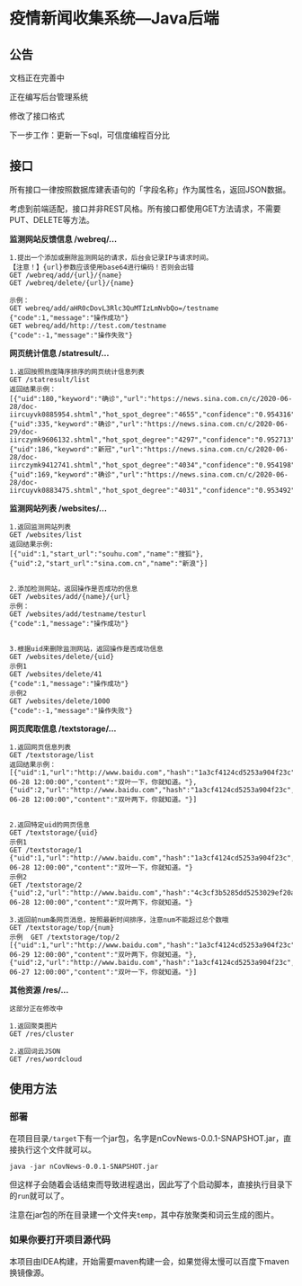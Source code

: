 # 疫情新闻收集系统—Java后端



## 公告

文档正在完善中

正在编写后台管理系统

修改了接口格式

下一步工作：更新一下sql，可信度编程百分比

## 接口

所有接口一律按照数据库建表语句的「字段名称」作为属性名，返回JSON数据。

考虑到前端适配，接口并非REST风格。所有接口都使用GET方法请求，不需要PUT、DELETE等方法。

**监测网站反馈信息 /webreq/...**

```
1.提出一个添加或删除监测网站的请求，后台会记录IP与请求时间。
【注意！】{url}参数应该使用base64进行编码！否则会出错
GET /webreq/add/{url}/{name}
GET /webreq/delete/{url}/{name}

示例： 
GET webreq/add/aHR0cDovL3Rlc3QuMTIzLmNvbQo=/testname
{"code":1,"message":"操作成功"}
GET webreq/add/http://test.com/testname
{"code":-1,"message":"操作失败"}
```



**网页统计信息 /statresult/...**

```
1.返回按照热度降序排序的网页统计信息列表
GET /statresult/list
返回结果示例：
[{"uid":180,"keyword":"确诊","url":"https://news.sina.com.cn/c/2020-06-28/doc-iircuyvk0885954.shtml","hot_spot_degree":"4655","confidence":"0.954316"},{"uid":335,"keyword":"确诊","url":"https://news.sina.com.cn/c/2020-06-29/doc-iirczymk9606132.shtml","hot_spot_degree":"4297","confidence":"0.952713"},{"uid":186,"keyword":"新冠","url":"https://news.sina.com.cn/c/2020-06-28/doc-iirczymk9412741.shtml","hot_spot_degree":"4034","confidence":"0.954198"},{"uid":169,"keyword":"确诊","url":"https://news.sina.com.cn/c/2020-06-28/doc-iircuyvk0883475.shtml","hot_spot_degree":"4031","confidence":"0.953492"}]
```

**监测网站列表 /websites/...**

```
1.返回监测网站列表
GET /websites/list
返回结果示例:
[{"uid":1,"start_url":"souhu.com","name":"搜狐"},{"uid":2,"start_url":"sina.com.cn","name":"新浪"}]


2.添加检测网站，返回操作是否成功的信息
GET /websites/add/{name}/{url}
示例：
GET /websites/add/testname/testurl
{"code":1,"message":"操作成功"}


3.根据uid来删除监测网站，返回操作是否成功信息
GET /websites/delete/{uid} 
示例1 
GET /websites/delete/41
{"code":1,"message":"操作成功"}
示例2 
GET /websites/delete/1000
{"code":-1,"message":"操作失败"}

```

**网页爬取信息 /textstorage/...**

```
1.返回网页信息列表
GET /textstorage/list
返回结果示例：
[{"uid":1,"url":"http://www.baidu.com","hash":"1a3cf4124cd5253a904f23c","title":"http://www.baidu.com","publish_time":"2020-06-28 12:00:00","content":"双叶一下，你就知道。"},{"uid":2,"url":"http://www.baidu.com","hash":"1a3cf4124cd5253a904f23c","title":"http://www.baidu.com","publish_time":"2020-06-28 12:00:00","content":"双叶两下，你就知道。"}]


2.返回特定uid的网页信息
GET /textstorage/{uid}
示例1
GET /textstorage/1
{"uid":1,"url":"http://www.baidu.com","hash":"1a3cf4124cd5253a904f23c","title":"http://www.baidu.com","publish_time":"2020-06-28 12:00:00","content":"双叶一下，你就知道。"}
示例2
GET /textstorage/2
{"uid":2,"url":"http://www.baidu.com","hash":"4c3cf3b5285dd5253029ef20a","title":"http://www.baidu.com","publish_time":"2020-06-28 12:00:00","content":"双叶两下，你就知道。"}

3.返回前num条网页消息，按照最新时间排序，注意num不能超过总个数哦
GET /textstorage/top/{num}
示例  GET /textstorage/top/2
[{"uid":1,"url":"http://www.baidu.com","hash":"1a3cf4124cd5253a904f23c","title":"http://www.baidu.com","publish_time":"2020-06-29 12:00:00","content":"双叶两下，你就知道。"},{"uid":2,"url":"http://www.baidu.com","hash":"1a3cf4124cd5253a904f23c","title":"http://www.baidu.com","publish_time":"2020-06-27 12:00:00","content":"双叶一下，你就知道。"}]

```

**其他资源 /res/...**

```
这部分正在修改中

1.返回聚类图片
GET /res/cluster

2.返回词云JSON
GET /res/wordcloud
```



## 使用方法

### 部署

在项目目录`/target`下有一个jar包，名字是nCovNews-0.0.1-SNAPSHOT.jar，直接执行这个文件就可以。

```
java -jar nCovNews-0.0.1-SNAPSHOT.jar
```

但这样子会随着会话结束而导致进程退出，因此写了个启动脚本，直接执行目录下的`run`就可以了。

注意在jar包的所在目录建一个文件夹`temp`，其中存放聚类和词云生成的图片。

### 如果你要打开项目源代码

本项目由IDEA构建，开始需要maven构建一会，如果觉得太慢可以百度下maven换镜像源。

